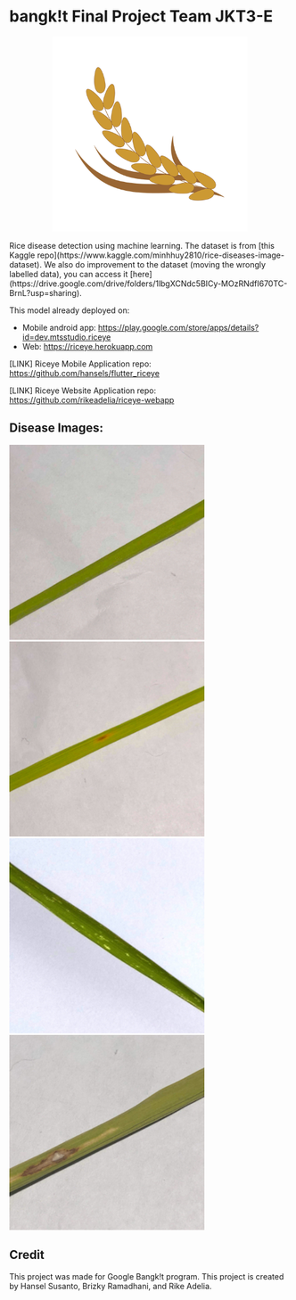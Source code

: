 # bangk!t Final Project Team JKT3-E

<p align="center">
  <img src='riceye.png' width = 350>
</p>
Rice disease detection using machine learning. The dataset is from [this Kaggle repo](https://www.kaggle.com/minhhuy2810/rice-diseases-image-dataset). We also do improvement to the dataset (moving the wrongly labelled data), you can access it [here](https://drive.google.com/drive/folders/1lbgXCNdc5BICy-MOzRNdfI670TC-BrnL?usp=sharing).

This model already deployed on:
  - Mobile android app: https://play.google.com/store/apps/details?id=dev.mtsstudio.riceye
  - Web: https://riceye.herokuapp.com

[LINK] Riceye Mobile Application repo: https://github.com/hansels/flutter_riceye

[LINK] Riceye Website Application repo: https://github.com/rikeadelia/riceye-webapp

## Disease Images:
<span>
<img src='healthy.jpg' width = 350>

<img src='brown_spot.jpg' width = 350>
</span>

<span>
<img src='hispa.jpg' width = 350>

<img src='leaf_blast.jpg' width = 350>
</span>

## Credit
This project was made for Google Bangk!t program. This project is created by Hansel Susanto, Brizky Ramadhani, and Rike Adelia.
